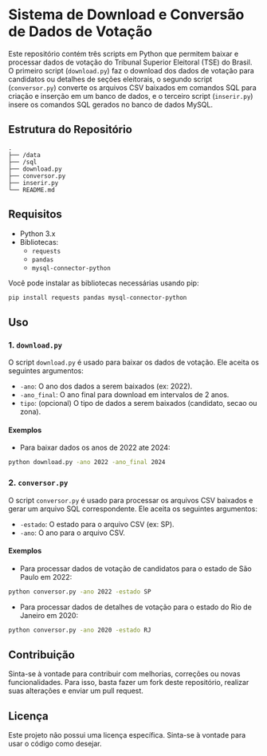 # Sistema de Download e Conversão de Dados de Votação

Este repositório contém três scripts em Python que permitem baixar e processar dados de votação do Tribunal Superior Eleitoral (TSE) do Brasil. O primeiro script (`download.py`) faz o download dos dados de votação para candidatos ou detalhes de seções eleitorais, o segundo script (`conversor.py`) converte os arquivos CSV baixados em comandos SQL para criação e inserção em um banco de dados, e o terceiro script (`inserir.py`) insere os comandos SQL gerados no banco de dados MySQL.

## Estrutura do Repositório

```
.
├── /data
├── /sql
├── download.py
├── conversor.py
├── inserir.py
└── README.md
```

## Requisitos

- Python 3.x
- Bibliotecas:
  - `requests`
  - `pandas`
  - `mysql-connector-python`

Você pode instalar as bibliotecas necessárias usando pip:

```bash
pip install requests pandas mysql-connector-python
```

## Uso

### 1. `download.py`

O script `download.py` é usado para baixar os dados de votação. Ele aceita os seguintes argumentos:

- `-ano`: O ano dos dados a serem baixados (ex: 2022).
- `-ano_final`: O ano final para download em intervalos de 2 anos.
-  `tipo`: (opcional) O tipo de dados a serem baixados (candidato, secao ou zona).

#### Exemplos

- Para baixar dados os anos de 2022 ate 2024:

```bash
python download.py -ano 2022 -ano_final 2024
```

### 2. `conversor.py`

O script `conversor.py` é usado para processar os arquivos CSV baixados e gerar um arquivo SQL correspondente. Ele aceita os seguintes argumentos:

- `-estado`: O estado para o arquivo CSV (ex: SP).
- `-ano`: O ano para o arquivo CSV.

#### Exemplos

- Para processar dados de votação de candidatos para o estado de São Paulo em 2022:

```bash
python conversor.py -ano 2022 -estado SP
```

- Para processar dados de detalhes de votação para o estado do Rio de Janeiro em 2020:

```bash
python conversor.py -ano 2020 -estado RJ
```

## Contribuição

Sinta-se à vontade para contribuir com melhorias, correções ou novas funcionalidades. Para isso, basta fazer um fork deste repositório, realizar suas alterações e enviar um pull request.

## Licença

Este projeto não possui uma licença específica. Sinta-se à vontade para usar o código como desejar.